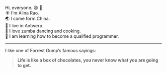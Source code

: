 Hi, everyone. :smile: :wave:  
:sunny: I'm Alina Rao.  
:earth_asia: I come form China.  
:cherry_blossom: I live in Antwerp.  
:dolphin: I love zumba dancing and cooking.  
:hatching_chick: I am learning how to become a qualified programmer.

---
I like one of Forrest Gump‘s famous sayings:
>**Life is like a box of chocolates, you never know what you are going to get.**
